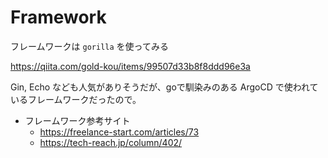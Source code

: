 # Framework

フレームワークは `gorilla` を使ってみる

https://qiita.com/gold-kou/items/99507d33b8f8ddd96e3a

Gin, Echo なども人気がありそうだが、goで馴染みのある ArgoCD で使われているフレームワークだったので。

* フレームワーク参考サイト
  * https://freelance-start.com/articles/73
  * https://tech-reach.jp/column/402/